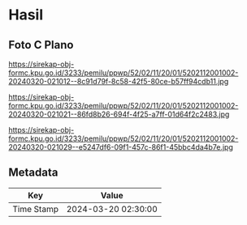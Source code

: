 # Hasil

## Foto C Plano

https://sirekap-obj-formc.kpu.go.id/3233/pemilu/ppwp/52/02/11/20/01/5202112001002-20240320-021012--8c91d79f-8c58-42f5-80ce-b57ff94cdb11.jpg

https://sirekap-obj-formc.kpu.go.id/3233/pemilu/ppwp/52/02/11/20/01/5202112001002-20240320-021021--86fd8b26-694f-4f25-a7ff-01d64f2c2483.jpg

https://sirekap-obj-formc.kpu.go.id/3233/pemilu/ppwp/52/02/11/20/01/5202112001002-20240320-021029--e5247df6-09f1-457c-86f1-45bbc4da4b7e.jpg


## Metadata

| Key        | Value               |
| ---------- | ------------------- |
| Time Stamp | 2024-03-20 02:30:00 |




